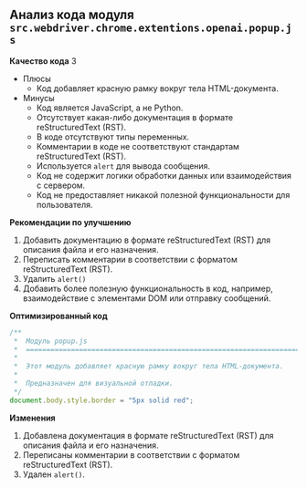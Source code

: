 ## Анализ кода модуля `src.webdriver.chrome.extentions.openai.popup.js`

**Качество кода**
3
- Плюсы
    - Код добавляет красную рамку вокруг тела HTML-документа.
- Минусы
    -  Код является JavaScript, а не Python.
    - Отсутствует какая-либо документация в формате reStructuredText (RST).
    - В коде отсутствуют типы переменных.
    - Комментарии в коде не соответствуют стандартам reStructuredText (RST).
    - Используется `alert` для вывода сообщения.
    - Код не содержит логики обработки данных или взаимодействия с сервером.
    - Код не предоставляет никакой полезной функциональности для пользователя.

**Рекомендации по улучшению**

1.  Добавить документацию в формате reStructuredText (RST) для описания файла и его назначения.
2.  Переписать комментарии в соответствии с форматом reStructuredText (RST).
3.  Удалить  `alert()`
4.  Добавить более полезную функциональность в код, например, взаимодействие с элементами DOM или отправку сообщений.

**Оптимизированный код**

```javascript
/**
 *  Модуль popup.js
 *  =========================================================================================
 *
 *  Этот модуль добавляет красную рамку вокруг тела HTML-документа.
 *  
 *  Предназначен для визуальной отладки.
 */
document.body.style.border = "5px solid red";
```

**Изменения**

1.  Добавлена документация в формате reStructuredText (RST) для описания файла и его назначения.
2.  Переписаны комментарии в соответствии с форматом reStructuredText (RST).
3.  Удален `alert()`.